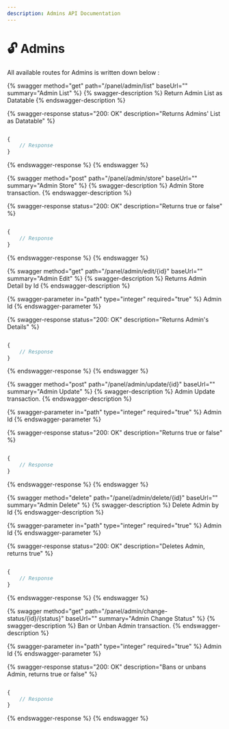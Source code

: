 ```yaml
---
description: Admins API Documentation
---
```


# 🔓 Admins

All available routes for Admins is written down below :&#x20;

{% swagger method="get" path="/panel/admin/list" baseUrl="" summary="Admin List" %}
{% swagger-description %}
Return Admin List as Datatable
{% endswagger-description %}

{% swagger-response status="200: OK" description="Returns Admins' List as Datatable" %}
```javascript

{
    // Response
}
```
{% endswagger-response %}
{% endswagger %}

{% swagger method="post" path="/panel/admin/store" baseUrl="" summary="Admin Store" %}
{% swagger-description %}
Admin Store transaction.
{% endswagger-description %}

{% swagger-response status="200: OK" description="Returns true or false" %}
```javascript

{
    // Response
}
```
{% endswagger-response %}
{% endswagger %}

{% swagger method="get" path="/panel/admin/edit/{id}" baseUrl="" summary="Admin Edit" %}
{% swagger-description %}
Returns Admin Detail by Id
{% endswagger-description %}

{% swagger-parameter in="path" type="integer" required="true" %}
Admin Id
{% endswagger-parameter %}

{% swagger-response status="200: OK" description="Returns Admin's Details" %}
```javascript

{
    // Response
}
```
{% endswagger-response %}
{% endswagger %}

{% swagger method="post" path="/panel/admin/update/{id}" baseUrl="" summary="Admin Update" %}
{% swagger-description %}
Admin Update transaction.
{% endswagger-description %}

{% swagger-parameter in="path" type="integer" required="true" %}
Admin Id
{% endswagger-parameter %}

{% swagger-response status="200: OK" description="Returns true or false" %}
```javascript

{
    // Response
}
```
{% endswagger-response %}
{% endswagger %}

{% swagger method="delete" path="/panel/admin/delete/{id}" baseUrl="" summary="Admin Delete" %}
{% swagger-description %}
Delete Admin by Id
{% endswagger-description %}

{% swagger-parameter in="path" type="integer" required="true" %}
Admin Id
{% endswagger-parameter %}

{% swagger-response status="200: OK" description="Deletes Admin, returns true" %}
```javascript

{
    // Response
}
```
{% endswagger-response %}
{% endswagger %}

{% swagger method="get" path="/panel/admin/change-status/{id}/{status}" baseUrl="" summary="Admin Change Status" %}
{% swagger-description %}
Ban or Unban Admin transaction.
{% endswagger-description %}

{% swagger-parameter in="path" type="integer" required="true" %}
Admin Id
{% endswagger-parameter %}

{% swagger-response status="200: OK" description="Bans or unbans Admin, returns true or false" %}
```javascript

{
    // Response
}
```
{% endswagger-response %}
{% endswagger %}
